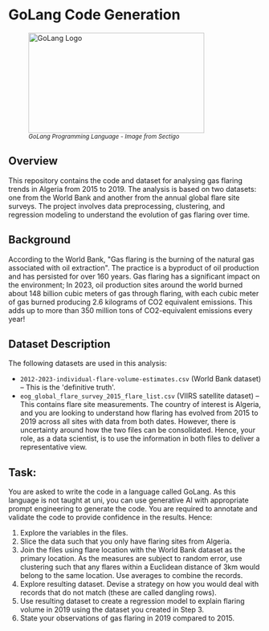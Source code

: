 # GoLang Code Generation

<figure>
  <img src="https://www.sectigo.com/uploads/images/_950xAUTO_fit_center-center_none/golang-large.png" width="350" height="200" alt="GoLang Logo">
  <figcaption><small><i>GoLang Programming Language - Image from Sectigo</i></small></figcaption>
</figure>

## Overview
This repository contains the code and dataset for analysing gas flaring trends in Algeria from 2015 to 2019. The analysis is based on two datasets: one from the World Bank and another from the annual global flare site surveys. The project involves data preprocessing, clustering, and regression modeling to understand the evolution of gas flaring over time.

## Background
According to the World Bank, "Gas flaring is the burning of the natural gas associated with oil extraction". The practice is a byproduct of oil production and has persisted for over 160 years. Gas flaring has a significant impact on the environment; In 2023, oil production sites around the world burned about 148 billion cubic meters of gas through flaring, with each cubic meter of gas burned producing 2.6 kilograms of CO2 equivalent emissions. This adds up to more than 350 million tons of CO2-equivalent emissions every year!

## Dataset Description
The following datasets are used in this analysis:
  - `2012-2023-individual-flare-volume-estimates.csv` (World Bank dataset) – This is the 'definitive truth'.
  - `eog_global_flare_survey_2015_flare_list.csv` (VIIRS satellite dataset) – This contains flare site measurements.
The country of interest is Algeria, and you are looking to understand how flaring has evolved from 2015 to 2019 across all sites with data from both dates. However, there is uncertainty around how the two files can be consolidated. Hence, your role, as a data scientist, is to use the information in both files to deliver a representative view.

## Task:
You are asked to write the code in a language called GoLang. As this language is not taught at uni, you can use generative AI with appropriate prompt engineering to generate the code. You are required to annotate and validate the code to provide confidence in the results. Hence:
  1. Explore the variables in the files.
  2. Slice the data such that you only have flaring sites from Algeria.
  3. Join the files using flare location with the World Bank dataset as the primary location. As the measures are subject to random error, use clustering such that any flares within a Euclidean distance of 3km would belong to the same location. Use averages to combine the records.
  4. Explore resulting dataset. Devise a strategy on how you would deal with records that do not match (these are called dangling rows).
  5. Use resulting dataset to create a regression model to explain flaring volume in 2019 using the dataset you created in Step 3.
  6. State your observations of gas flaring in 2019 compared to 2015.
